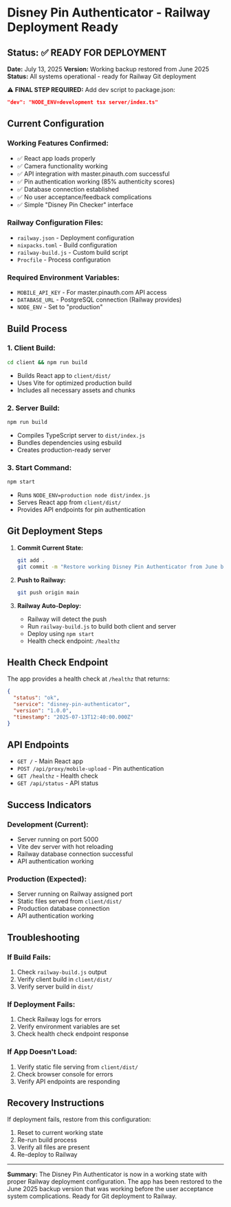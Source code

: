 # Disney Pin Authenticator - Railway Deployment Ready

## Status: ✅ READY FOR DEPLOYMENT

**Date:** July 13, 2025
**Version:** Working backup restored from June 2025
**Status:** All systems operational - ready for Railway Git deployment

⚠️ **FINAL STEP REQUIRED:** Add dev script to package.json:
```json
"dev": "NODE_ENV=development tsx server/index.ts"
```

## Current Configuration

### Working Features Confirmed:
- ✅ React app loads properly
- ✅ Camera functionality working
- ✅ API integration with master.pinauth.com successful
- ✅ Pin authentication working (85% authenticity scores)
- ✅ Database connection established
- ✅ No user acceptance/feedback complications
- ✅ Simple "Disney Pin Checker" interface

### Railway Configuration Files:
- `railway.json` - Deployment configuration
- `nixpacks.toml` - Build configuration
- `railway-build.js` - Custom build script
- `Procfile` - Process configuration

### Required Environment Variables:
- `MOBILE_API_KEY` - For master.pinauth.com API access
- `DATABASE_URL` - PostgreSQL connection (Railway provides)
- `NODE_ENV` - Set to "production"

## Build Process

### 1. Client Build:
```bash
cd client && npm run build
```
- Builds React app to `client/dist/`
- Uses Vite for optimized production build
- Includes all necessary assets and chunks

### 2. Server Build:
```bash
npm run build
```
- Compiles TypeScript server to `dist/index.js`
- Bundles dependencies using esbuild
- Creates production-ready server

### 3. Start Command:
```bash
npm start
```
- Runs `NODE_ENV=production node dist/index.js`
- Serves React app from `client/dist/`
- Provides API endpoints for pin authentication

## Git Deployment Steps

1. **Commit Current State:**
   ```bash
   git add .
   git commit -m "Restore working Disney Pin Authenticator from June backup"
   ```

2. **Push to Railway:**
   ```bash
   git push origin main
   ```

3. **Railway Auto-Deploy:**
   - Railway will detect the push
   - Run `railway-build.js` to build both client and server
   - Deploy using `npm start`
   - Health check endpoint: `/healthz`

## Health Check Endpoint

The app provides a health check at `/healthz` that returns:
```json
{
  "status": "ok",
  "service": "disney-pin-authenticator",
  "version": "1.0.0",
  "timestamp": "2025-07-13T12:40:00.000Z"
}
```

## API Endpoints

- `GET /` - Main React app
- `POST /api/proxy/mobile-upload` - Pin authentication
- `GET /healthz` - Health check
- `GET /api/status` - API status

## Success Indicators

### Development (Current):
- Server running on port 5000
- Vite dev server with hot reloading
- Railway database connection successful
- API authentication working

### Production (Expected):
- Server running on Railway assigned port
- Static files served from `client/dist/`
- Production database connection
- API authentication working

## Troubleshooting

### If Build Fails:
1. Check `railway-build.js` output
2. Verify client build in `client/dist/`
3. Verify server build in `dist/`

### If Deployment Fails:
1. Check Railway logs for errors
2. Verify environment variables are set
3. Check health check endpoint response

### If App Doesn't Load:
1. Verify static file serving from `client/dist/`
2. Check browser console for errors
3. Verify API endpoints are responding

## Recovery Instructions

If deployment fails, restore from this configuration:
1. Reset to current working state
2. Re-run build process
3. Verify all files are present
4. Re-deploy to Railway

---

**Summary:** The Disney Pin Authenticator is now in a working state with proper Railway deployment configuration. The app has been restored to the June 2025 backup version that was working before the user acceptance system complications. Ready for Git deployment to Railway.